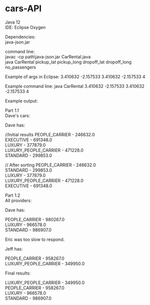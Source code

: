 # cars-API

Java 12  
IDE: Eclipse Oxygen  

Dependencies:  
java-json.jar  
  
command line:   
javac -cp path\java-json.jar CarRental.java  
java CarRental pickup_lat pickup_long dropoff_lat dropoff_long no_passengers  

Example of args in Eclipse:
3.410632 -2.157533 3.410632 -2.157533 4

Example command line: 
java CarRental 3.410632 -2.157533 3.410632 -2.157533 4

Example output:   
  
Part 1.1   
Dave's cars:  

Dave has:  

//Initial results
PEOPLE_CARRIER - 246632.0  
EXECUTIVE - 691348.0  
LUXURY - 377879.0  
LUXURY_PEOPLE_CARRIER - 471228.0  
STANDARD - 299853.0  

// After sorting
PEOPLE_CARRIER - 246632.0  
STANDARD - 299853.0  
LUXURY - 377879.0  
LUXURY_PEOPLE_CARRIER - 471228.0  
EXECUTIVE - 691348.0  
  
  
Part 1.2   
All providers:   

Dave has:  

PEOPLE_CARRIER - 980267.0  
LUXURY - 966578.0  
STANDARD - 986907.0  
  
Eric was too slow to respond.  
  
Jeff has:  
  
PEOPLE_CARRIER - 958267.0  
LUXURY_PEOPLE_CARRIER - 349950.0  

Final results:   
  
LUXURY_PEOPLE_CARRIER - 349950.0  
PEOPLE_CARRIER - 958267.0  
LUXURY - 966578.0  
STANDARD - 986907.0  
  
